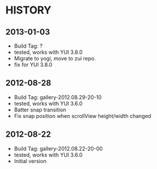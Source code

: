 HISTORY
=======

2013-01-03
----------

   * Build Tag: ?
   * tested, works with YUI 3.8.0
   * Migrate to yogi, move to zui repo.
   * fix for YUI 3.8.0

2012-08-28
----------

   * Build Tag: gallery-2012.08.29-20-10
   * tested, works with YUI 3.6.0
   * Batter snap transition
   * Fix snap position when scrollView height/width changed

2012-08-22
----------

   * Build Tag: gallery-2012.08.22-20-00
   * tested, works with YUI 3.6.0
   * Initial version
